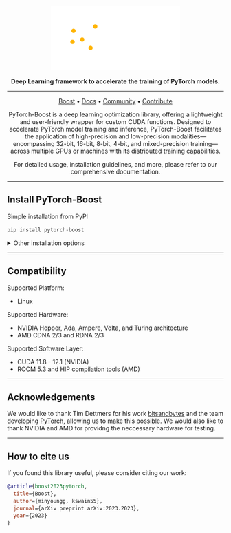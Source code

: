 <div align="center">

<div align="center">
 <img src="docs/assets/pytorch-boost-banner.svg" width="300px" style="max-width: 100%;">
</div>

**Deep Learning framework to accelerate the training of PyTorch models.**

______________________________________________________________________

<p align="center">
  <a href="https://www.pytorch-boost.ai/">Boost</a> •
  <a href="https://pytorch-boost.readthedocs.io/en/stable/">Docs</a> •
  <a href="#community">Community</a> •
  <a href="https://kswain55.github.io/pytorch-boost/stable/generated/CONTRIBUTING.html">Contribute</a>
</p>


PyTorch-Boost is a deep learning optimization library, offering a lightweight and user-friendly wrapper for custom CUDA functions. Designed to accelerate PyTorch model training and inference, PyTorch-Boost facilitates the application of high-precision and low-precision modalities— encompassing 32-bit, 16-bit, 8-bit, 4-bit, and mixed-precision training—across multiple GPUs or machines with its distributed training capabilities.

For detailed usage, installation guidelines, and more, please refer to our comprehensive documentation.

</div>

______________________________________________________________________

## Install PyTorch-Boost

Simple installation from PyPI

```bash
pip install pytorch-boost
```

<details>
  <summary>Other installation options</summary>

#### Install with optional dependencies

```bash
pip install pytorch-boost['extra']
```

#### Conda

```bash
conda install pytorch-boost -c conda-forge
```

#### Install stable version

```bash
pip install https://github.com/kswain55/pytorch-boost/archive/refs/heads/release/stable.zip -U
```

#### Install bleeding-edge

```bash
pip install https://github.com/kswain55/pytorch-boost/archive/refs/heads/master.zip -U
```
</details>

______________________________________________________________________


## Compatibility
Supported Platform:
* Linux

Supported Hardware:
* NVIDIA Hopper, Ada, Ampere, Volta, and Turing architecture
* AMD CDNA 2/3 and RDNA 2/3

Supported Software Layer:
* CUDA 11.8 - 12.1 (NVIDIA)
* ROCM 5.3 and HIP compilation tools (AMD) 

______________________________________________________________________

## Acknowledgements
We would like to thank Tim Dettmers for his work [bitsandbytes](https://github.com/TimDettmers/bitsandbytes) and the team developing [PyTorch](https://github.com/pytorch/pytorch), allowing us to make this possible. We would also like to thank NVIDIA and AMD for providng the neccessary hardware for testing. 

______________________________________________________________________


## How to cite us
If you found this library useful, please consider citing our work:

```bibtex
@article{boost2023pytorch,
  title={Boost},
  author={minyoungg, kswain55},
  journal={arXiv preprint arXiv:2023.2023},
  year={2023}
}
```